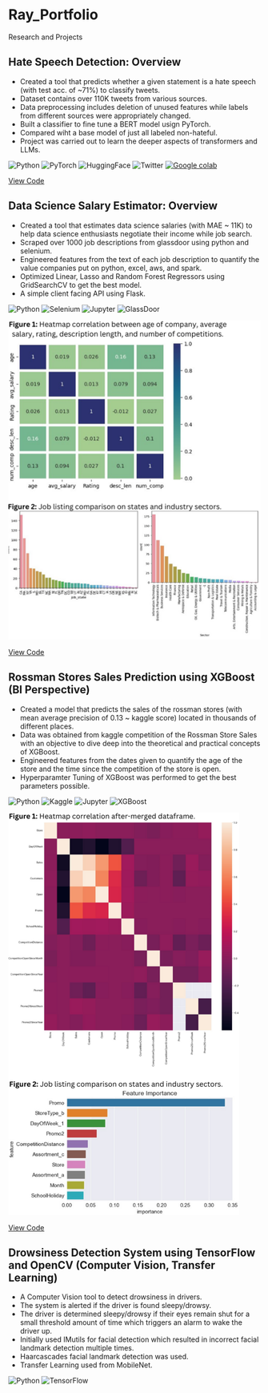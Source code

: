 # Ray_Portfolio
Research and Projects

## Hate Speech Detection: Overview
* Created a tool that predicts whether a given statement is a hate speech (with test acc. of ~71%) to classify tweets.
* Dataset contains over 110K tweets from various sources.
* Data preprocessing includes deletion of unused features while labels from different sources were appropriately changed.
* Built a classifier to fine tune a BERT model usign PyTorch.
* Compared wiht a base model of just all labeled non-hateful.
* Project was carried out to learn the deeper aspects of transformers and LLMs.  

![Python](https://img.shields.io/badge/Python-100000?style=flat&logo=Python&logoColor=5A27B3&labelColor=FFFFFF&color=FFFFFF) ![PyTorch](https://img.shields.io/badge/PyTorch-100000?style=flat&logo=pytorch&logoColor=FF5500&labelColor=FFFFFF&color=FFFFFF) ![HuggingFace](https://img.shields.io/badge/HuggingFace_Transformers-white?logo=HuggingFace) ![Twitter](https://img.shields.io/badge/Twitter-100000?style=flat&logo=Twitter&logoColor=0084FF&labelColor=FFFFFF&color=FFFFFF) <a href='https://github.com/shivamkapasia0' target="_blank"><img alt='Google colab' src='https://img.shields.io/badge/Colab-100000?style=flat&logo=Google colab&logoColor=E75D00&labelColor=FFFFFF&color=FFFFFF'/></a>

[View Code](https://github.com/ayushzoc/hatespeechbert)


## Data Science Salary Estimator: Overview
* Created a tool that estimates data science salaries (with MAE ~ 11K) to help data science enthusiasts negotiate their income while job search.
* Scraped over 1000 job descriptions from glassdoor using python and selenium.
* Engineered features from the text of each job description to quantify the value companies put on python, excel, aws, and spark.
* Optimized Linear, Lasso and Random Forest Regressors using GridSearchCV to get the best model.
* A simple client facing API using Flask.  

![Python](https://img.shields.io/badge/Python-100000?style=flat&logo=Python&logoColor=5A27B3&labelColor=FFFFFF&color=FFFFFF) ![Selenium](https://img.shields.io/badge/Selenium-100000?style=flat&logo=Selenium&logoColor=06A000&labelColor=FFFFFF&color=FFFFFF) ![Jupyter](https://img.shields.io/badge/Jupyter-100000?style=flat&logo=Jupyter&logoColor=FD7200&labelColor=FFFFFF&color=FFFFFF) ![GlassDoor](https://img.shields.io/badge/GlassDoor-100000?style=flat&logo=Glassdoor&logoColor=02C319&labelColor=FFFFFF&color=FFFFFF)  

![STATE!](/images/image1.png)  

[View Code](https://github.com/ayushzoc/job_salary_proj)

## Rossman Stores Sales Prediction using XGBoost (BI Perspective)
* Created a model that predicts the sales of the rossman stores (with mean average precision of 0.13 ~ kaggle score) located in thousands of different places.
* Data was obtained from kaggle competition of the Rossman Store Sales with an objective to dive deep into the theoretical and practical concepts of XGBoost.
* Engineered features from the dates given to quantify the age of the store and the time since the competition of the store is open.
* Hyperparamter Tuning of XGBoost was performed to get the best parameters possible.  

![Python](https://img.shields.io/badge/Python-100000?style=flat&logo=Python&logoColor=5A27B3&labelColor=FFFFFF&color=FFFFFF) ![Kaggle](https://img.shields.io/badge/Kaggle-100000?style=flat&logo=Kaggle&logoColor=00B3FF&labelColor=FFFFFF&color=FFFFFF) ![Jupyter](https://img.shields.io/badge/Jupyter-100000?style=flat&logo=Jupyter&logoColor=FD7200&labelColor=FFFFFF&color=FFFFFF) ![XGBoost](https://img.shields.io/badge/Gradient_Boost-white?logo=GradientBoost)

![State!](/images/image2.png)

[View Code](https://github.com/ayushzoc/rossmanstoresales)

## Drowsiness Detection System using TensorFlow and OpenCV (Computer Vision, Transfer Learning)
* A Computer Vision tool to detect drowsiness in drivers. 
* The system is alerted if the driver is found sleepy/drowsy. 
* The driver is determined sleepy/drowsy if their eyes remain shut for a small threshold amount of time which triggers an alarm to wake the driver up.
* Initially used IMutils for facial detection which resulted in incorrect facial landmark detection multiple times.
* Haarcascades facial landmark detection was used.
* Transfer Learning used from MobileNet.

![Python](https://img.shields.io/badge/Python-100000?style=flat&logo=Python&logoColor=5A27B3&labelColor=FFFFFF&color=FFFFFF) ![TensorFlow](https://img.shields.io/badge/TensorFlow-100000?style=for-the-badge&logo=TensorFlow&logoColor=FF8D00&labelColor=FFFFFF&color=FFFFFF)
